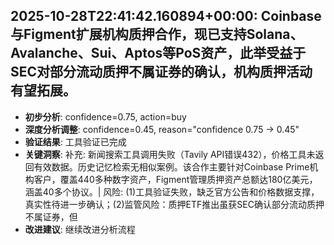 
## 2025-10-28T22:41:42.160894+00:00: Coinbase与Figment扩展机构质押合作，现已支持Solana、Avalanche、Sui、Aptos等PoS资产，此举受益于SEC对部分流动质押不属证券的确认，机构质押活动有望拓展。
- **初步分析**: confidence=0.75, action=buy
- **深度分析调整**: confidence=0.45, reason="confidence 0.75 → 0.45"
- **验证结果**: 工具验证已完成
- **关键洞察**: 补充: 新闻搜索工具调用失败（Tavily API错误432），价格工具未返回有效数据。历史记忆检索无相似案例。该合作主要针对Coinbase Prime机构客户，覆盖440多种数字资产，Figment管理质押资产总额达180亿美元，涵盖40多个协议。| 风险: (1)工具验证失败，缺乏官方公告和价格数据支撑，真实性待进一步确认；(2)监管风险：质押ETF推出虽获SEC确认部分流动质押不属证券，但
- **改进建议**: 继续改进分析流程

